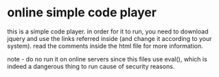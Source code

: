 # online simple code player
this is a simple code player.
in order for it to run, you need to download jquery and use the links referred inside (and change it according to your system).
read the comments inside the html file for more information.

note - do no run it on online servers since this files use eval(), which is indeed a dangerous thing to run cause of security reasons.
